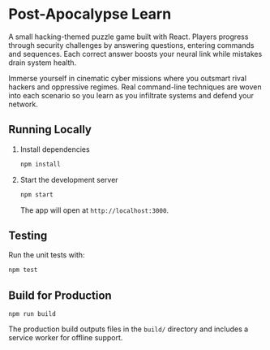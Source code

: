# Post-Apocalypse Learn

A small hacking-themed puzzle game built with React. Players progress through security challenges by answering questions, entering commands and sequences. Each correct answer boosts your neural link while mistakes drain system health.

Immerse yourself in cinematic cyber missions where you outsmart rival hackers and oppressive regimes. Real command-line techniques are woven into each scenario so you learn as you infiltrate systems and defend your network.

## Running Locally

1. Install dependencies
   ```bash
   npm install
   ```
2. Start the development server
   ```bash
   npm start
   ```
   The app will open at `http://localhost:3000`.

## Testing

Run the unit tests with:
```bash
npm test
```

## Build for Production

```
npm run build
```

The production build outputs files in the `build/` directory and includes a service worker for offline support.

